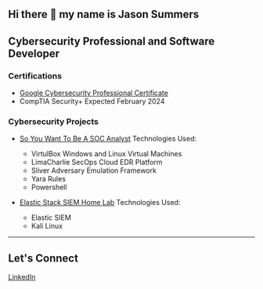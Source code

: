 ## Hi there 👋 my name is Jason Summers
## Cybersecurity Professional and Software Developer

### Certifications

* [Google Cybersecurity Professional Certificate](https://github.com/jwsummers/Google-Cybersecurity-Professional-Certificate)
* CompTIA Security+ Expected February 2024

### Cybersecurity Projects

* [So You Want To Be A SOC Analyst](https://github.com/jwsummers/SOC-Analyst-Enviornment/tree/main)
Technologies Used:
  + VirtulBox Windows and Linux Virtual Machines
  + LimaCharlie SecOps Cloud EDR Platform
  + Sliver Adversary Emulation Framework
  + Yara Rules
  + Powershell

* [Elastic Stack SIEM Home Lab](https://github.com/jwsummers/Elastic-SIEM)
Technologies Used:
  + Elastic SIEM
  + Kali Linux

---
## Let's Connect
[LinkedIn](https://www.linkedin.com/in/jason-w-summers/)



<!--
**jwsummers/jwsummers** is a ✨ _special_ ✨ repository because its `README.md` (this file) appears on your GitHub profile.

Here are some ideas to get you started:

- 🔭 I’m currently working on ...
- 🌱 I’m currently learning ...
- 👯 I’m looking to collaborate on ...
- 🤔 I’m looking for help with ...
- 💬 Ask me about ...
- 📫 How to reach me: ...
- 😄 Pronouns: ...
- ⚡ Fun fact: ...
-->
